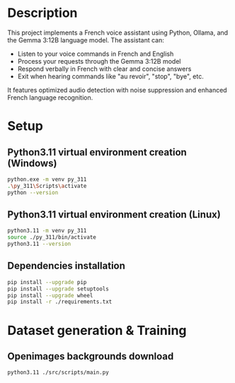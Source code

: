 # Description

This project implements a French voice assistant using Python, Ollama, and the Gemma 3:12B language model. The assistant can:

- Listen to your voice commands in French and English
- Process your requests through the Gemma 3:12B model
- Respond verbally in French with clear and concise answers
- Exit when hearing commands like "au revoir", "stop", "bye", etc.

It features optimized audio detection with noise suppression and enhanced French language recognition.

# Setup

## Python3.11 virtual environment creation (Windows)
```bash
python.exe -m venv py_311
.\py_311\Scripts\activate
python --version
```

## Python3.11 virtual environment creation (Linux)
```bash
python3.11 -m venv py_311
source ./py_311/bin/activate
python3.11 --version
```

## Dependencies installation
```bash
pip install --upgrade pip
pip install --upgrade setuptools
pip install --upgrade wheel
pip install -r ./requirements.txt
```

# Dataset generation & Training
## Openimages backgrounds download
```bash
python3.11 ./src/scripts/main.py
````